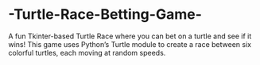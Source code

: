 # -Turtle-Race-Betting-Game-
A fun Tkinter-based Turtle Race where you can bet on a turtle and see if it wins! This game uses Python’s Turtle module to create a race between six colorful turtles, each moving at random speeds.
